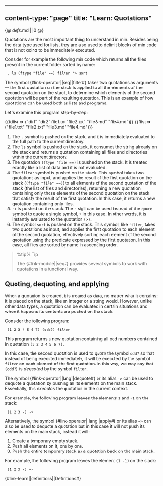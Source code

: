 -----
content-type: "page"
title: "Learn: Quotations"
-----
{@ _defs_.md || 0 @}

Quotations are the most important thing to understand in min. Besides being the data type used for lists, they are also used to delimit blocks of min code that is not going to be immediately executed. 

Consider for example the following min code which returns all the files present in the current folder sorted by name:

     . ls (ftype "file" ==) filter '> sort

The symbol {#link-operator||seq||filter#} takes two quotations as arguments -- the first quotation on the stack is applied to all the elements of the second quotation on the stack, to determine which elements of the second quotation will be part of the resulting quotation. This is an example of how quotations can be used both as lists and programs.

Let's examine this program step-by-step:

{{fdlist => ("dir1" "dir2" file1.txt "file2.txt" "file3.md" "file4.md")}}
{{flist => ("file1.txt" "file2.txt" "file3.md" "file4.md")}}

1. The `.` symbol is pushed on the stack, and it is immediately evaluated to the full path to the current directory.
2. The `ls` symbol is pushed on the stack, it consumes the string already on the stack and returns a quotation containing all files and directories within the current directory. 
3. The quotation `(ftype 'file ==)` is pushed on the stack. It is treated exactly like a list of data and it is not evaluated.
4. The `filter` symbol is pushed on the stack. This symbol takes two quotations as input, and applies the result of the first quotation on the stack (`(ftype "file" ==)`) to all elements of the second quotation of the stack (the list of files and directories), returning a new quotation containing only those elements of the second quotation on the stack that satisfy the result of the first quotation. In this case, it returns a new quotation containing only files.
5. `'>` is pushed on the stack. The `'` sigil can be used instead of the `quote` symbol to quote a single symbol, `>` in this case. In other words, it is instantly evaluated to the quotation `(>)`.
6. The symbol `sort` is pushed on the stack. This symbol, like `filter`, takes two quotations as input, and applies the first quotation to each element of the second quotation, effectively sorting each element of the second quotation using the predicate expressed by the first quotation. In this case, all files are sorted by name in ascending order.

> %tip%
> Tip
> 
> The {#link-module||seq#} provides several symbols to work with quotations in a functional way.


## Quoting, dequoting, and applying

When a quotation is created, it is treated as data, no matter what it contains: it is placed on the stack, like an integer or a string would. However, unlike other data types, a quotation can be evaluated in certain situations and when it happens its contents are pushed on the stack.

Consider the following program:

     (1 2 3 4 5 6 7) (odd?) filter

This program returns a new quotation containing all odd numbers contained in quotation `(1 2 3 4 5 6 7)`.

In this case, the second quotation is used to _quote_ the symbol `odd?` so that instead of being executed immediately, it will be executed by the symbol `filter` on each element of the first quotation. In this way, we may say that `(odd?)` is _dequoted_ by the symbol `filter`.

The symbol {#link-operator||lang||dequote#} or its alias `->` can be used to dequote a quotation by pushing all its elements on the main stack. Essentially, this *executes* the quotation in the current context.

For example, the following program leaves the elements `1` and `-1` on the stack:

     (1 2 3 -) ->

Alternatively, the symbol {#link-operator||lang||apply#} or its alias `=>` can also be used to dequote a quotation but in this case it will not push its elements on the main stack, instead it will:

1. Create a temporary empty stack.
2. Push all elements on it, one by one.
3. Push the entire temporary stack as a quotation back on the main stack.

For example, the following program leaves the element `(1 -1)` on the stack:

     (1 2 3 -) =>

{#link-learn||definitions||Definitions#}
